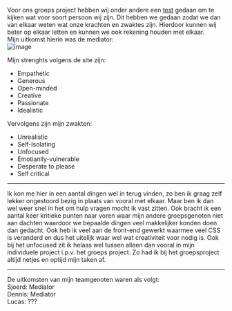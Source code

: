 Voor ons groeps project hebben wij onder andere een [test](https://www.16personalities.com/free-personality-test) gedaan om te kijken wat voor soort persoon wij zijn. Dit hebben we gedaan zodat we dan van elkaar weten wat onze krachten en zwaktes zijn. Hierdoor kunnen wij beter op elkaar letten en kunnen we ook rekening houden met elkaar.  
Mijn uitkomst hierin was de mediator:  
![image](https://user-images.githubusercontent.com/99262072/172626298-7c69f446-25aa-4306-a01b-064b7597014e.png)  

Mijn strenghts volgens de site zijn:
- Empathetic
- Generous
- Open-minded
- Creative
- Passionate
- Idealistic

Vervolgens zijn mijn zwakten:
- Unrealistic
- Self-Isolating
- Unfocused
- Emotianlly-vulnerable
- Desperate to please
- Self critical
---
Ik kon me hier in een aantal dingen wel in terug vinden, zo ben ik graag zelf lekker ongestoord bezig in plaats van vooral met elkaar. Maar ben ik dan wel weer snel in het om hulp vragen mocht ik vast zitten. Ook bracht ik een aantal keer kritieke punten naar voren waar mijn andere groepsgenoten niet aan dachten waardoor we bepaalde dingen veel makkelijker konden doen dan gedacht. Ook heb ik veel aan de front-end gewerkt waarmee veel CSS is veranderd en dus het uitelijk waar wel wat creativiteit voor nodig is. Ook bij het unfocused zit ik helaas wel tussen alleen dan vooral in mijn individuele project i.p.v. het groeps project. Zo had ik bij het groepsproject altijd netjes en optijd mijn taken af.

---
De uitkomsten van mijn teamgenoten waren als volgt:  
Sjoerd: Mediator  
Dennis: Mediator  
Lucas: ???